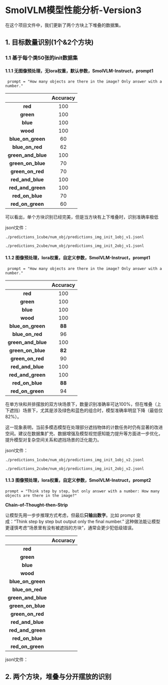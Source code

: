 # SmolVLM模型性能分析-Version3

在这个项目文件中，我们更新了两个方块上下堆叠的数据集。

## 1. 目标数量识别(1个&2个方块)

### 1.1 基于每个类50张的init数据集

#### 1.1.1 无图像预处理，无lora权重，默认参数，SmolVLM-Instruct，prompt1

```
 prompt = "How many objects are there in the image? Only answer with a number."
```

|                    | **Accuracy** |
| :----------------: | :----------: |
|      **red**       |     100      |
|     **green**      |     100      |
|      **blue**      |     100      |
|      **wood**      |     100      |
| **blue_on_green**  |      60      |
|  **blue_on_red**   |      62      |
| **green_and_blue** |     100      |
| **green_on_blue**  |      70      |
|  **green_on_red**  |      70      |
|  **red_and_blue**  |     100      |
| **red_and_green**  |     100      |
|  **red_on_blue**   |      70      |
|  **red_on_green**  |      60      |

可以看出，单个方块识别已经完美，但是当方块有上下堆叠时，识别准确率极低

jsonl文件：

```
./predictions_1cube/num_obj/predictions_img_init_1obj_v1.jsonl

./predictions_2cube/num_obj/predictions_img_init_2obj_v1.jsonl
```

#### 1.1.2 图像预处理，lora权重，自定义参数，SmolVLM-Instruct，prompt1

```
 prompt = "How many objects are there in the image? Only answer with a number."
```

|                    | **Accuracy** |
| :----------------: | :----------: |
|      **red**       |     100      |
|     **green**      |     100      |
|      **blue**      |     100      |
|      **wood**      |     100      |
| **blue_on_green**  |    **88**    |
|  **blue_on_red**   |      96      |
| **green_and_blue** |     100      |
| **green_on_blue**  |    **82**    |
|  **green_on_red**  |      90      |
|  **red_and_blue**  |     100      |
| **red_and_green**  |     100      |
|  **red_on_blue**   |    **88**    |
|  **red_on_green**  |      94      |

在单方块和并排摆放的双方块场景下，数量识别准确率可达100%，但在堆叠（上下遮挡）场景下，尤其是涉及绿色和蓝色的组合时，模型准确率明显下降（最低仅82%）。

这一现象表明，当前多模态模型在处理部分遮挡物体的计数任务时仍有显著的改进空间。建议在数据集扩充、数据增强及模型视觉感知能力提升等方面进一步优化，提升模型对复杂空间关系和遮挡场景的泛化能力。

jsonl文件：

```
./predictions_1cube/num_obj/predictions_img_init_1obj_v2.jsonl

./predictions_2cube/num_obj/predictions_img_init_2obj_v2.jsonl
```

#### 1.1.3 图像预处理，lora权重，自定义参数，SmolVLM-Instruct，prompt2

```
prompt = "Think step by step, but only answer with a number: How many objects are there in the image?"
```

**Chain-of-Thought-then-Strip**

让模型先用一步步推理方式考虑，但最后**只输出数字**。比如 prompt 变成：“Think step by step but output only the final number.”
 这种做法能让模型更谨慎考虑“场景里有没有被遮挡的方块”，通常会更少犯低级错误。

|                    | **Accuracy** |
| :----------------: | :----------: |
|      **red**       |              |
|     **green**      |              |
|      **blue**      |              |
|      **wood**      |              |
| **blue_on_green**  |              |
|  **blue_on_red**   |              |
| **green_and_blue** |              |
| **green_on_blue**  |              |
|  **green_on_red**  |              |
|  **red_and_blue**  |              |
| **red_and_green**  |              |
|  **red_on_blue**   |              |
|  **red_on_green**  |              |

jsonl文件：



## 2. 两个方块，堆叠与分开摆放的识别

